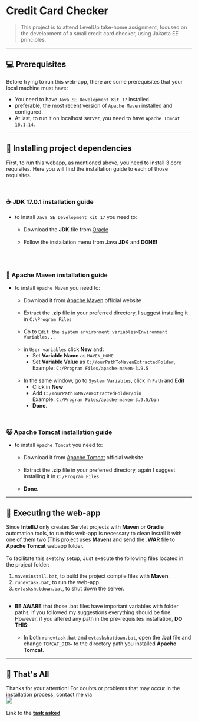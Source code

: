 # Credit Card Checker

> This project is to attend LevelUp take-home assignment, focused on the development
> of a small credit card checker, using Jakarta EE principles.

<hr>

## 💻 Prerequisites
Before trying to run this web-app, there are some prerequisites that your
local machine must have:
* You need to have `Java SE Development Kit 17` installed.
* preferable, the most recent version of `Apache Maven` installed and configured.
* At last, to run it on localhost server, you need to have `Apache Tomcat 10.1.14`.

<hr>

## 🚀 Installing project dependencies
First, to run this webapp, as mentioned above, you need to install 3 core requisites.
Here you will find the installation guide to each of those requisites.

<br>

### ☕ JDK 17.0.1 installation guide
* to install `Java SE Development Kit 17` you need to:<br><br>
    * Download the **JDK** file from [Oracle](https://download.oracle.com/java/17/archive/jdk-17.0.1_windows-x64_bin.exe)
      <br><br>
    * Follow the installation menu from Java **JDK** and **DONE!**<br><br>

<br>

### 🍂 Apache Maven installation guide
* to install `Apache Maven` you need to:<br><br>
    * Download it from [Apache Maven](https://dlcdn.apache.org/maven/maven-3/3.9.5/binaries/apache-maven-3.9.5-bin.zip) official website<br><br>
    * Extract the **.zip** file in your preferred directory, I suggest installing it in `C:\Program Files`<br><br>
    * Go to `Edit the system environment variables>Environment Variables...`<br><br>
    * in `User variables` click **New** and:
        * Set **Variable Name** as `MAVEN_HOME`
        * Set **Variable Value** as `C:/YourPathToMavenExtractedFolder`,
          <br>Example: `C:/Program Files/apache-maven-3.9.5`<br><br>
    * In the same window, go to `System Variables`, click in `Path` and **Edit**
        * Click in **New**
        * Add `C:/YourPathToMavenExtractedFolder/bin`
          <br>Example: `C:/Program Files/apache-maven-3.9.5/bin`
        * **Done**.

<br>

### 😺 Apache Tomcat installation guide
* to install `Apache Tomcat` you need to:<br><br>
    * Download it from [Apache Tomcat](https://dlcdn.apache.org/tomcat/tomcat-10/v10.1.14/bin/apache-tomcat-10.1.14-windows-x64.zip) official website<br><br>
    * Extract the **.zip** file in your preferred directory, again I suggest installing it in `C:/Program Files`<br><br>
    * **Done**.

<hr>

## 🌠 Executing the web-app
Since **IntelliJ** only creates Servlet projects with **Maven** or **Gradle** automation tools,
to run this web-app is necessary to clean install it with one of them two (This project uses **Maven**)
and send the **.WAR** file to **Apache Tomcat** webapp folder.<br><br>
To facilitate this sketchy setup, Just execute the following files located in the project folder:
1. `maveninstall.bat`, to build the project compile files with **Maven**.
2. `runevtask.bat`, to run the web-app.
3. `evtaskshutdown.bat`, to shut down the server.<br><br>
* **BE AWARE** that those .bat files have important variables with folder paths, If you followed my suggestions
  everything should be fine. However, if you altered any path in the pre-requisites installation, **DO THIS**:<br><br>
    * In both `runevtask.bat` and `evtaskshutdown.bat`, open the **.bat** file and change
      `TOMCAT_DIR=` to the directory path you installed **Apache Tomcat**.


<hr>

## 👋 That's All
Thanks for your attention! For doubts or problems that may occur in the installation process,
contact me via<br>
<a href="mailto:viniciuspessonio@gmail.com"><img src="https://img.shields.io/badge/Gmail-D14836?style=for-the-badge&logo=gmail&logoColor=white"></a>
<br><br>
Link to the **[task asked](https://gitlab.com/levelupschool/evaluation-task/-/blob/main/README.md#levelup-take-home-assignment-october-2023)**
